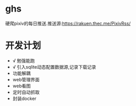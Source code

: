 # ghs

硬爬pixiv的每日推送.推送源:https://rakuen.thec.me/PixivRss/

# 开发计划

- √ 勉强能跑
- √ 引入sqlite动态配置数据源,记录下载记录
- 功能解耦
- web管理界面
- web看图
- 定时自动抓取
- 封装docker

